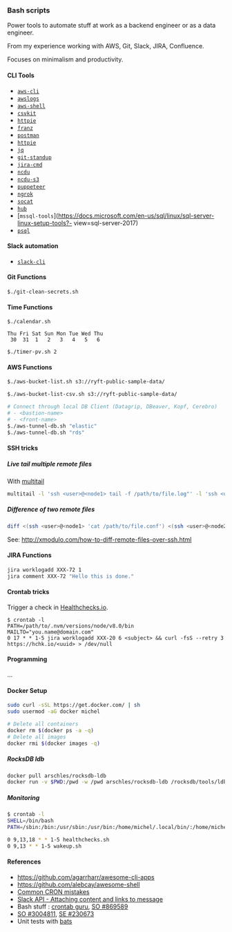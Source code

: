 ### Bash scripts

Power tools to automate stuff at work as a backend engineer or as a data engineer.

From my experience working with AWS, Git, Slack, JIRA, Confluence.

Focuses on minimalism and productivity.

#### CLI Tools

- [`aws-cli`](https://github.com/aws/aws-cli)
- [`awslogs`](https://github.com/jorgebastida/awslogs)
- [`aws-shell`](https://github.com/awslabs/aws-shell)
- [`csvkit`](https://github.com/wireservice/csvkit)
- [`httpie`](https://httpie.org)
- [`franz`](https://github.com/meetfranz/franz)
- [`postman`](https://www.getpostman.com)
- [`httpie`](https://httpie.org)
- [`jq`](https://stedolan.github.io/jq/)
- [`git-standup`](https://github.com/kamranahmedse/git-standup)
- [`jira-cmd`](https://github.com/germanrcuriel/jira-cmd)
- [`ncdu`](https://dev.yorhel.nl/ncdu)
- [`ncdu-s3`](https://github.com/EverythingMe/ncdu-s3)
- [`puppeteer`](https://github.com/GoogleChrome/puppeteer)
- [`ngrok`](https://ngrok.com)
- [`socat`](https://github.com/craSH/socat)
- [`hub`](https://github.com/github/hub)
- [`mssql-tools`](https://docs.microsoft.com/en-us/sql/linux/sql-server-linux-setup-tools?- view=sql-server-2017)
- [`psql`](https://docs.aws.amazon.com/redshift/latest/mgmt/connecting-from-psql.html)

#### Slack automation

- [`slack-cli`](https://github.com/candrholdings/slack-cli)

#### Git Functions

```
$./git-clean-secrets.sh
```

#### Time Functions
```
$./calendar.sh

Thu	Fri	Sat	Sun	Mon	Tue	Wed	Thu
 30	 31	 1	 2	 3	 4	 5	 6

$./timer-pv.sh 2
```

#### AWS Functions

```bash
$./aws-bucket-list.sh s3://ryft-public-sample-data/

$./aws-bucket-list-csv.sh s3://ryft-public-sample-data/

# Connect through local DB Client (Datagrip, DBeaver, Kopf, Cerebro)
# - <bastion-name>
# - <front-name>
$./aws-tunnel-db.sh "elastic"
$./aws-tunnel-db.sh "rds"
```

#### SSH tricks

##### Live tail multiple remote files

With [multitail](https://www.vanheusden.com/multitail/)

```bash
multitail -l 'ssh <user>@<node1> tail -f /path/to/file.log"' -l 'ssh <user>@<node2> "tail -f /path/to/file.log"'
```

##### Difference of two remote files

```bash
diff <(ssh <user>@<node1> 'cat /path/to/file.conf') <(ssh <user>@<node2> 'cat /path/to/file.conf')
```

See: http://xmodulo.com/how-to-diff-remote-files-over-ssh.html

#### JIRA Functions

```bash
jira worklogadd XXX-72 1
jira comment XXX-72 "Hello this is done."
```

#### Crontab tricks

Trigger a check in [Healthchecks.io](https://healthchecks.io/checks/).

```
$ crontab -l
PATH=/path/to/.nvm/versions/node/v8.0/bin
MAILTO="you.name@domain.com"
0 17 * * 1-5 jira worklogadd XXX-20 6 <subject> && curl -fsS --retry 3 https://hchk.io/<uuid> > /dev/null
```

#### Programming

...

#### Docker Setup

```bash
sudo curl -sSL https://get.docker.com/ | sh
sudo usermod -aG docker michel
```

```bash
# Delete all containers
docker rm $(docker ps -a -q)
# Delete all images
docker rmi $(docker images -q)
```

##### RocksDB ldb

```bash
docker pull arschles/rocksdb-ldb
docker run -v $PWD:/pwd -w /pwd arschles/rocksdb-ldb /rocksdb/tools/ldb --db=. scan
```

##### Monitoring

```sh
$ crontab -l
SHELL=/bin/bash
PATH=/sbin:/bin:/usr/sbin:/usr/bin:/home/michel/.local/bin/:/home/michel/Scripts/monitoring

0 9,13,18 * * 1-5 healthchecks.sh
0 9,13 * * 1-5 wakeup.sh
```

#### References

- https://github.com/agarrharr/awesome-cli-apps
- https://github.com/alebcay/awesome-shell
- [Common CRON mistakes](http://www.alleft.com/sysadmin/common-cron-mistakes/)
- [Slack API - Attaching content and links to message](https://api.slack.com/docs/message-attachments)
- Bash stuff : [crontab guru](https://crontab.guru), [SO #869589](https://stackoverflow.com/questions/869589)
- [SO #3004811](https://stackoverflow.com/questions/3004811), [SE #230673](https://unix.stackexchange.com/questions/230673)
- Unit tests with [bats](https://github.com/sstephenson/bats)
